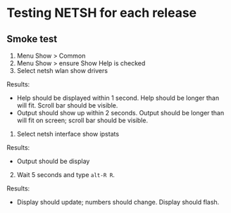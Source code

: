 ﻿# Testing NETSH for each release

## Smoke test

1. Menu Show > Common
2. Menu Show > ensure Show Help is checked
3. Select netsh wlan show drivers

Results: 
- Help should be displayed within 1 second. Help should be longer than will fit. Scroll bar should be visible.
- Output should show up within 2 seconds. Output should be longer than will fit on screen; scroll bar should be visible.

1. Select netsh interface show ipstats

Results:
- Output should be display

2. Wait 5 seconds and type ``alt-R R``. 

Results:
- Display should update; numbers should change. Display should flash.
